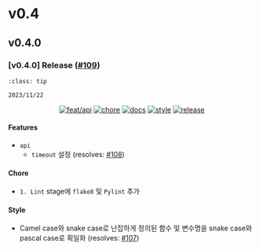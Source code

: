 # v0.4

## v0.4.0

<h3>[v0.4.0] Release (<a href=https://github.com/Zerohertz/zerohertzLib/pull/109>#109</a>)</h3>

```{admonition} Release Date
:class: tip

2023/11/22
```

<p align="center">
<a href="https://github.com/Zerohertz/zerohertzLib/pulls?q=is:pr label:feat/api"><img src="https://img.shields.io/badge/feat/api-541B9A?style=flat-square&logo=github" alt="feat/api"/></a>
<a href="https://github.com/Zerohertz/zerohertzLib/pulls?q=is:pr label:chore"><img src="https://img.shields.io/badge/chore-fef2c0?style=flat-square&logo=github" alt="chore"/></a>
<a href="https://github.com/Zerohertz/zerohertzLib/pulls?q=is:pr label:docs"><img src="https://img.shields.io/badge/docs-E1B40A?style=flat-square&logo=github" alt="docs"/></a>
<a href="https://github.com/Zerohertz/zerohertzLib/pulls?q=is:pr label:style"><img src="https://img.shields.io/badge/style-03A17F?style=flat-square&logo=github" alt="style"/></a>
<a href="https://github.com/Zerohertz/zerohertzLib/pulls?q=is:pr label:release"><img src="https://img.shields.io/badge/release-00FF00?style=flat-square&logo=github" alt="release"/></a>
</p>


<h4>Features</h4>

+ `api`
  + `timeout` 설정 (resolves: <a href="https://github.com/Zerohertz/zerohertzLib/issues/108">#108</a>)

<h4>Chore</h4>

+ `1. Lint` stage에 `flake8` 및 `Pylint` 추가

<h4>Style</h4>

+ Camel case와 snake case로 난잡하게 정의된 함수 및 변수명을 snake case와 pascal case로 획일화 (resolves: <a href="https://github.com/Zerohertz/zerohertzLib/issues/107">#107</a>)

